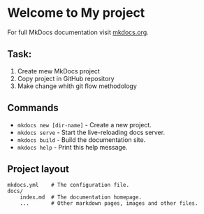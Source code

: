 # Welcome to My project

For full MkDocs documentation visit [mkdocs.org](http://mkdocs.org).

## Task:

1. Create mew MkDocs project
2. Copy project in GitHub repository
3. Make change whith git flow methodology 


## Commands

* `mkdocs new [dir-name]` - Create a new project.
* `mkdocs serve` - Start the live-reloading docs server.
* `mkdocs build` - Build the documentation site.
* `mkdocs help` - Print this help message.

## Project layout

    mkdocs.yml    # The configuration file.
    docs/
        index.md  # The documentation homepage.
        ...       # Other markdown pages, images and other files.
